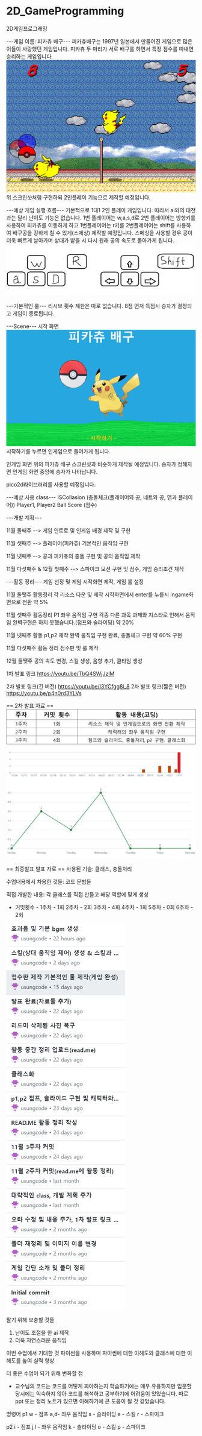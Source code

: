 # 2D_GameProgramming
2D게임프로그래밍

---게임 이름: 피카츄 배구---
피카츄배구는 1997년 일본에서 만들어진 게임으로 많은 이들이 사랑했던 게임입니다. 피카츄 두 마리가 서로 배구를 하면서 특정 점수를 따내면 승리하는 게임입니다. 
![피카츄 배구 스크린샷](example_image.png)
위 스크린샷처럼 구현하되 2인플레이 기능으로 제작할 예정입니다.


---예상 게임 실행 흐름---
기본적으로 1대1 2인 플레이 게임입니다. 따라서 ai와의 대전과는 달리 난이도 기능은 없습니다. 
1번 플레이어는 w,a,s,d로 2번 플레이어는 방향키를 사용하여 피카츄를 이동하게 하고 1번플레이어는 r키를 2번플레이어는 shift를 사용하여 배구공을 강하게 칠 수 있게(스메싱) 제작할 예정입니다. 스메싱을 사용할 경우 공이 더욱 빠르게 날아가며 상대가 받을 시 다시 원래 공의 속도로 돌아가게 됩니다.
![키보드 명령어](keyboard_command.png)

---기본적인 룰---
리시브 횟수 제한은 따로 없습니다. 
8점 먼저 득점시 승자가 결정되고 게임이 종료됩니다.

---Scene---
시작 화면 
![시작화면](StartImage.png)
시작하기를 누르면 인게임으로 들어가게 됩니다.

인게임 화면 위의 피카츄 배구 스크린샷과 비슷하게 제작될 예정입니다.
승자가 정해지면 인게임 화면 중앙에 승자가 나타납니다.

pico2d라이브러리를 사용할 예정입니다.

---예상 사용 class---
ISCollasion (충돌체크(플레이어와 공, 네트와 공, 맵과 플레이어))
Player1, Player2
Ball
Score (점수)


---개발 계획---

11월 둘째주 
--> 게임 인트로 및 인게임 배경 제작 및 구현 

11월 셋째주
--> 플레이어(피카츄) 기본적인 움직임 구현

11월 넷째주
--> 공과 피카츄의 충돌 구현 및 공의 움직임 제작

11월 다섯째주 & 12월 첫째주
--> 스파이크 모션 구현 및 점수, 게임 승리조건 제작


---활동 정리---
게임 선정 및 게임 시작화면 제작, 게임 룰 설정

11월 둘쨋주 활동정리
각 리소스 다운 및 제작
시작화면에서 enter를 누를시 ingame화면으로 전환
약 5%
    
11월 셋째주 활동정리
P1 좌우 움직임 구현 
각종 다른 과목 과제와 지스타로 인해서 움직임 완벽구현은 하지 못했습니다.(점프와 슬라이딩)
약 20%

11월 넷째주 활동 
p1,p2 제작 완벽 움직임 구현 완료, 충돌체크 구현
약 60% 구현

11월 다섯째주 활동 정리
점수판 및 룰 제작

12월 둘쨋주
공의 속도 변경, 스킬 생성, 음향 추가, 쿨타임 생성

1차 발표 링크
https://youtu.be/TbQ4SWjJzlM

2차 발표 링크(긴 버전)
https://youtu.be/I3YCfgg8i_8
2차 발표 링크(짧은 버전)
https://youtu.be/p4n0rd3YLVs

== 2차 발표 자료 ==
![주차별 커밋 횟수와 활동정리](2nd_roll_data.png)
![github-insights-commits 자료](image.png)


== 최종발표 발표 자료 ==
사용된 기술:
클래스, 충돌처리

수업내용에서 차용한 것들:
코드 문법들

직접 개발한 내용:
각 클래스를 직접 만들고 해당 역할에 맞게 생성

- 커밋횟수 -
1주차 - 1회
2주차 - 2회
3주차 - 4회
4주차 - 1회
5주차 - 0회
6주차 - 2회

![최종 커밋 횟수 자료](<최종 커밋 횟수.png>)

팔기 위해 보충할 것들
1. 난이도 조절을 한 ai 제작
2. 더욱 자연스러운 움직임

이번 수업에서 기대한 것
    파이썬을 사용하며 파이썬에 대한 이해도와 클래스에 대한 이해도를 높여 실력 향상

더 좋은 수업이 되기 위해 변화할 점
- 교수님의 코드는 코드를 어떻게 짜야하는지 학습하기에는 매우 유용하지만 입문할 당시에는 익숙하지 않아 코드를 해석하고 공부하기에 어려움이 있었습니다. 따로 ppt 또는 정리 노트가 있으면 이해하기에 큰 도움이 될 것 같았습니다.


명령어
p1
w - 점프
a,d- 좌우 움직임
s - 슬라이딩
e - 스킬
r - 스파이크

p2 
i - 점프
j,l - 좌우 움직임
k - 슬라이딩
o - 스킬
p - 스파이크